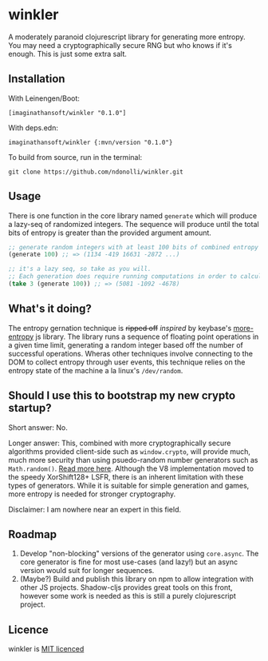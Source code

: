 # winkler

A moderately paranoid clojurescript library for generating more entropy. You may need a cryptographically secure RNG but who knows if it's enough.  This is just some extra salt.

## Installation

With Leinengen/Boot:
```
[imaginathansoft/winkler "0.1.0"]
```

With deps.edn:
```
imaginathansoft/winkler {:mvn/version "0.1.0"}
```

To build from source, run in the terminal:

```
git clone https://github.com/ndonolli/winkler.git
```

## Usage

There is one function in the core library named `generate` which will produce a lazy-seq of randomized integers. The sequence will produce until the total bits of entropy is greater than the provided argument amount.

```clojure
;; generate random integers with at least 100 bits of combined entropy
(generate 100) ;; => (1134 -419 16631 -2872 ...)

;; it's a lazy seq, so take as you will.  
;; Each generation does require running computations in order to calculate entropy values.
(take 3 (generate 100)) ;; => (5081 -1092 -4678)
```
## What's it doing?

The entropy gernation technique is ~~ripped off~~ *inspired* by keybase's [more-entropy](https://github.com/keybase/more-entropy) js library.  The library runs a sequence of floating point operations in a given time limit, generating a random integer based off the number of successful operations.  Wheras other techniques involve connecting to the DOM to collect entropy through user events, this technique relies on the entropy state of the machine a la linux's `/dev/random`.

## Should I use this to bootstrap my new crypto startup?

Short answer: No.

Longer answer: This, combined with more cryptographically secure algorithms provided client-side such as `window.crypto`, will provide much, much more security than using psuedo-random number generators such as `Math.random()`. [Read more here](https://stackoverflow.com/questions/578700/how-trustworthy-is-javascripts-random-implementation-in-various-browsers).  Although the V8 implementation moved to the speedy XorShift128+ LSFR, there is an inherent limitation with these types of generators.  While it is suitable for simple generation and games, more entropy is needed for stronger cryptography.

Disclaimer: I am nowhere near an expert in this field.

## Roadmap

1. Develop "non-blocking" versions of the generator using `core.async`. The core generator is fine for most use-cases (and lazy!) but an async version would suit for longer sequences.
2. (Maybe?) Build and publish this library on npm to allow integration with other JS projects. Shadow-cljs provides great tools on this front, however some work is needed as this is still a purely clojurescript project. 

## Licence

winkler is [MIT licenced](license.txt)